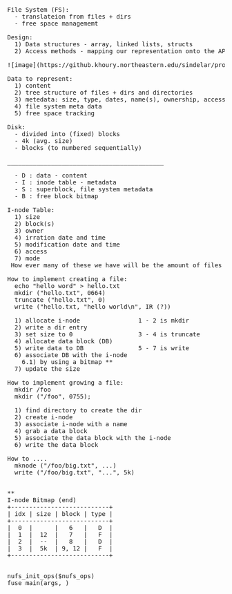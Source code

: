 <pre>
File System (FS):
  - translateion from files + dirs
  - free space managememt

Design:
  1) Data structures - array, linked lists, structs
  2) Access methods - mapping our representation onto the API

![image](https://github.khoury.northeastern.edu/sindelar/project2/blob/main/image0.jpeg)

Data to represent:
  1) content
  2) tree structure of files + dirs and directories
  3) metedata: size, type, dates, name(s), ownership, access to files, content location(s)
  4) file system meta data
  5) free space tracking 

Disk: 
  - divided into (fixed) blocks
  - 4k (avg. size)
  - blocks (to numbered sequentially)
  
___________________________________________

  - D : data - content
  - I : inode table - metadata
  - S : superblock, file system metadata
  - B : free block bitmap

I-node Table:
  1) size 
  2) block(s)
  3) owner
  4) irration date and time
  5) modification date and time 
  6) access
  7) mode
 How ever many of these we have will be the amount of files that can be stored

How to implement creating a file:
  echo "hello word" > hello.txt
  mkdir ("hello.txt", 0664)
  truncate ("hello.txt", 0)
  write ("hello.txt, "hello world\n", IR (?))
  
  1) allocate i-node                1 - 2 is mkdir
  2) write a dir entry
  3) set size to 0                  3 - 4 is truncate
  4) allocate data block (DB)
  5) write data to DB               5 - 7 is write
  6) associate DB with the i-node
    6.1) by using a bitmap **
  7) update the size 

How to implement growing a file:
  mkdir /foo
  mkdir ("/foo", 0755);
  
  1) find directory to create the dir 
  2) create i-node
  3) associate i-node with a name 
  4) grab a data block
  5) associate the data block with the i-node
  6) write the data block

How to ....
  mknode ("/foo/big.txt", ...)
  write ("/foo/big.txt", "...", 5k)


** 
I-node Bitmap (end)
+---------------------------+
| idx | size | block | type |
+---------------------------+
|  0  |      |   6   |   D  |
|  1  |  12  |   7   |   F  |
|  2  |  --  |   8   |   D  |
|  3  |  5k  | 9, 12 |   F  |
+---------------------------+


nufs_init_ops($nufs_ops)
fuse_main(args, )
</pre>
